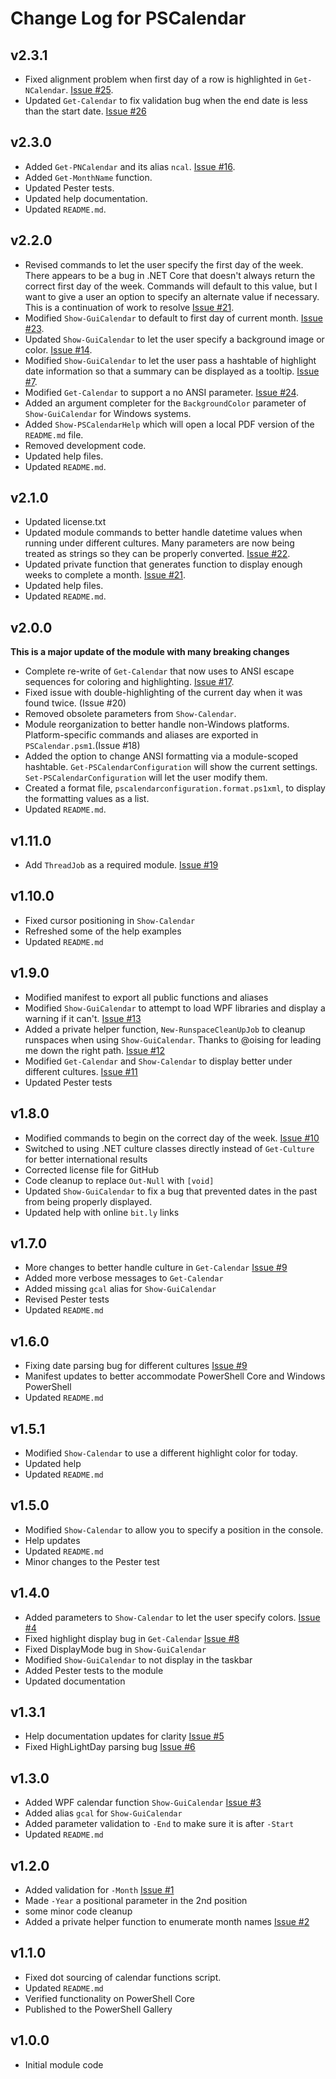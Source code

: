 # Change Log for PSCalendar

## v2.3.1

+ Fixed alignment problem when first day of a row is highlighted in `Get-NCalendar`. [Issue #25](https://github.com/jdhitsolutions/PSCalendar/issues/25).
+ Updated `Get-Calendar` to fix validation bug when the end date is less than the start date. [Issue #26](https://github.com/jdhitsolutions/PSCalendar/issues/26)

## v2.3.0

+ Added `Get-PNCalendar` and its alias `ncal`. [Issue #16](https://github.com/jdhitsolutions/PSCalendar/issues/16).
+ Added `Get-MonthName` function.
+ Updated Pester tests.
+ Updated help documentation.
+ Updated `README.md`.

## v2.2.0

+ Revised commands to let the user specify the first day of the week. There appears to be a bug in .NET Core that doesn't always return the correct first day of the week. Commands will default to this value, but I want to give a user an option to specify an alternate value if necessary. This is a continuation of work to resolve [Issue #21](https://github.com/jdhitsolutions/PSCalendar/issues/21).
+ Modified `Show-GuiCalendar` to default to first day of current month. [Issue #23](https://github.com/jdhitsolutions/PSCalendar/issues/23).
+ Updated `Show-GuiCalendar` to let the user specify a background image or color. [Issue #14](https://github.com/jdhitsolutions/PSCalendar/issues/14).
+ Modified `Show-GuiCalendar` to let the user pass a hashtable of highlight date information so that a summary can be displayed as a tooltip. [Issue #7](https://github.com/jdhitsolutions/PSCalendar/issues/7).
+ Modified `Get-Calendar` to support a no ANSI parameter. [Issue #24](https://github.com/jdhitsolutions/PSCalendar/issues/24).
+ Added an argument completer for the `BackgroundColor` parameter of `Show-GuiCalendar` for Windows systems.
+ Added `Show-PSCalendarHelp` which will open a local PDF version of the `README.md` file.
+ Removed development code.
+ Updated help files.
+ Updated `README.md`.

## v2.1.0

+ Updated license.txt
+ Updated module commands to better handle datetime values when running under different cultures. Many parameters are now being treated as strings so they can be properly converted. [Issue #22](https://github.com/jdhitsolutions/PSCalendar/issues/22).
+ Updated private function that generates function to display enough weeks to complete a month. [Issue #21](https://github.com/jdhitsolutions/PSCalendar/issues/21).
+ Updated help files.
+ Updated `README.md`.

## v2.0.0

__This is a major update of the module with many breaking changes__

+ Complete re-write of `Get-Calendar` that now uses to ANSI escape sequences for coloring and highlighting. [Issue #17](https://github.com/jdhitsolutions/PSCalendar/issues/17).
+ Fixed issue with double-highlighting of the current day when it was found twice. (Issue #20)
+ Removed obsolete parameters from `Show-Calendar`.
+ Module reorganization to better handle non-Windows platforms. Platform-specific commands and aliases are exported in `PSCalendar.psm1`.(Issue #18)
+ Added the option to change ANSI formatting via a module-scoped hashtable. `Get-PSCalendarConfiguration` will show the current settings. `Set-PSCalendarConfiguration` will let the user modify them.
+ Created a format file, `pscalendarconfiguration.format.ps1xml`, to display the formatting values as a list.
+ Updated `README.md`.

## v1.11.0

+ Add `ThreadJob` as a required module. [Issue #19](https://github.com/jdhitsolutions/PSCalendar/issues/19)

## v1.10.0

+ Fixed cursor positioning in `Show-Calendar`
+ Refreshed some of the help examples
+ Updated `README.md`

## v1.9.0

+ Modified manifest to export all public functions and aliases
+ Modified `Show-GuiCalendar` to attempt to load WPF libraries and display a warning if it can't. [Issue #13](https://github.com/jdhitsolutions/PSCalendar/issues/13)
+ Added a private helper function, `New-RunspaceCleanUpJob` to cleanup runspaces when using `Show-GuiCalendar`. Thanks to @oising for leading me down the right path. [Issue #12](https://github.com/jdhitsolutions/PSCalendar/issues/12)
+ Modified `Get-Calendar` and `Show-Calendar` to display better under different cultures. [Issue #11](https://github.com/jdhitsolutions/PSCalendar/issues/11)
+ Updated Pester tests

## v1.8.0

+ Modified commands to begin on the correct day of the week. [Issue #10](https://github.com/jdhitsolutions/PSCalendar/issues/10)
+ Switched to using .NET culture classes directly instead of `Get-Culture` for better international results
+ Corrected license file for GitHub
+ Code cleanup to replace `Out-Null` with `[void]`
+ Updated `Show-GuiCalendar` to fix a bug that prevented dates in the past from being properly displayed.
+ Updated help with online `bit.ly` links

## v1.7.0

+ More changes to better handle culture in `Get-Calendar` [Issue #9](https://github.com/jdhitsolutions/PSCalendar/issues/9)
+ Added more verbose messages to `Get-Calendar`
+ Added missing `gcal` alias for `Show-GuiCalendar`
+ Revised Pester tests
+ Updated `README.md`

## v1.6.0

+ Fixing date parsing bug for different cultures [Issue #9](https://github.com/jdhitsolutions/PSCalendar/issues/9)
+ Manifest updates to better accommodate PowerShell Core and Windows PowerShell
+ Updated `README.md`

## v1.5.1

+ Modified `Show-Calendar` to use a different highlight color for today.
+ Updated help
+ Updated `README.md`

## v1.5.0

+ Modified `Show-Calendar` to allow you to specify a position in the console.
+ Help updates
+ Updated `README.md`
+ Minor changes to the Pester test

## v1.4.0

+ Added parameters to `Show-Calendar` to let the user specify colors. [Issue #4](https://github.com/jdhitsolutions/PSCalendar/issues/4)
+ Fixed highlight display bug in `Get-Calendar` [Issue #8](https://github.com/jdhitsolutions/PSCalendar/issues/8)
+ Fixed DisplayMode bug in `Show-GuiCalendar`
+ Modified `Show-GuiCalendar` to not display in the taskbar
+ Added Pester tests to the module
+ Updated documentation

## v1.3.1

+ Help documentation updates for clarity [Issue #5](https://github.com/jdhitsolutions/PSCalendar/issues/5)
+ Fixed HighLightDay parsing bug [Issue #6](https://github.com/jdhitsolutions/PSCalendar/issues/6)

## v1.3.0

+ Added WPF calendar function `Show-GuiCalendar` [Issue #3](https://github.com/jdhitsolutions/PSCalendar/issues/3)
+ Added alias `gcal` for `Show-GuiCalendar`
+ Added parameter validation to `-End` to make sure it is after `-Start`
+ Updated `README.md`

## v1.2.0

+ Added validation for `-Month` [Issue #1](https://github.com/jdhitsolutions/PSCalendar/issues/1)
+ Made `-Year` a positional parameter in the 2nd position
+ some minor code cleanup
+ Added a private helper function to enumerate month names [Issue #2](https://github.com/jdhitsolutions/PSCalendar/issues/2)

## v1.1.0

+ Fixed dot sourcing of calendar functions script.
+ Updated `README.md`
+ Verified functionality on PowerShell Core
+ Published to the PowerShell Gallery

## v1.0.0

+ Initial module code
